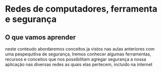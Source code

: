 # Redes de computadores, ferramenta e segurança
## O que vamos aprender

neste conteudo abordaremos conceitos ja vistos nas aulas anteriores com uma pespequitiva de segurança, Iremos conhecer algumas ferramentas, recursos e conceitos que nos possibilitam agregar segurança a nossa aplicação nas diversas redes as quais elas pertecem, incluido na internet